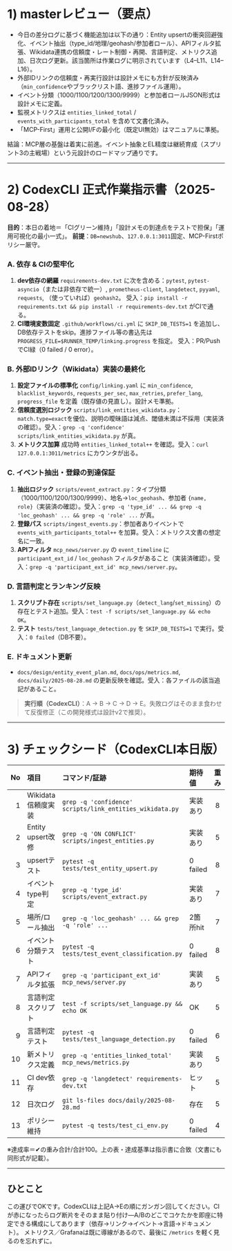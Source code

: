 # 1) masterレビュー（要点）

* 今日の差分ログに基づく機能追加は以下の通り：Entity upsertの衝突回避強化、イベント抽出（type\_id/地理/geohash/参加者ロール）、APIフィルタ拡張、Wikidata連携の信頼度・レート制御・再開、言語判定、メトリクス追加、日次ログ更新。該当箇所は作業ログに明示されています（L4–L11、L14–L16）。
* 外部IDリンクの信頼度・再実行設計は設計メモにも方針が反映済み（`min_confidence`やブラックリスト語、進捗ファイル運用）。
* イベント分類（1000/1100/1200/1300/9999）と参加者ロールJSON形式は設計メモに定義。
* 監視メトリクスは `entities_linked_total` / `events_with_participants_total` を含めて文書化済み。
* 「MCP-First」運用と公開I/Fの最小化（既定UI無効）はマニュアルに準拠。

結論：MCP層の基盤は着実に前進。イベント抽象とEL精度は継続育成（スプリント3の主戦場）という元設計のロードマップ通りです。

---

# 2) CodexCLI 正式作業指示書（2025-08-28）

**目的**：本日の着地＝「CIグリーン維持」「設計メモの到達点をテストで担保」「運用可視化の最小一式」。
**前提**：`DB=newshub`、`127.0.0.1:3011`固定、MCP-Firstポリシー厳守。

### A. 依存 & CIの堅牢化

1. **dev依存の網羅**
   `requirements-dev.txt` に次を含める：`pytest`, `pytest-asyncio`（または非依存で統一）, `prometheus-client`, `langdetect`, `pyyaml`, `requests`, （使っていれば）`geohash2`。
   受入：`pip install -r requirements.txt && pip install -r requirements-dev.txt` がCIで通る。
2. **CI環境変数固定**
   `.github/workflows/ci.yml` に `SKIP_DB_TESTS=1` を追加し、DB依存テストをskip。進捗ファイル等の書込先は `PROGRESS_FILE=$RUNNER_TEMP/linking.progress` を指定。
   受入：PR/PushでCI緑（0 failed / 0 error）。

### B. 外部IDリンク（Wikidata）実装の最終化

1. **設定ファイルの標準化**
   `config/linking.yaml` に `min_confidence`, `blacklist_keywords`, `requests_per_sec`, `max_retries`, `prefer_lang`, `progress_file` を定義（既存値の見直し）。設計メモ準拠。
2. **信頼度選別ロジック**
   `scripts/link_entities_wikidata.py`：`match.type=exact`を優位、説明の曖昧語は減点、閾値未満は不採用（実装済の確認）。受入：`grep -q 'confidence' scripts/link_entities_wikidata.py` が真。
3. **メトリクス加算**
   成功時 `entities_linked_total++` を確認。受入：`curl 127.0.0.1:3011/metrics` にカウンタが出る。

### C. イベント抽出・登録の到達保証

1. **抽出ロジック**
   `scripts/event_extract.py`：タイプ分類（1000/1100/1200/1300/9999）、地名→`loc_geohash`、参加者 `{name, role}`（実装済の確認）。受入：`grep -q 'type_id' ... && grep -q 'loc_geohash' ... && grep -q 'role' ...` が真。
2. **登録パス**
   `scripts/ingest_events.py`：参加者ありイベントで `events_with_participants_total++` を加算。受入：メトリクス文書の想定名に一致。
3. **APIフィルタ**
   `mcp_news/server.py` の `event_timeline` に `participant_ext_id` / `loc_geohash` フィルタがあること（実装済確認）。受入：`grep -q 'participant_ext_id' mcp_news/server.py`。

### D. 言語判定とランキング反映

1. **スクリプト存在**
   `scripts/set_language.py`（`detect_lang`/`set_missing`）の存在とテスト追加。受入：`test -f scripts/set_language.py && echo OK`。
2. **テスト**
   `tests/test_language_detection.py` を `SKIP_DB_TESTS=1` で実行。受入：`0 failed`（DB不要）。

### E. ドキュメント更新

* `docs/design/entity_event_plan.md`, `docs/ops/metrics.md`, `docs/daily/2025-08-28.md` の更新反映を確認。受入：各ファイルの該当追記があること。

> **実行順（CodexCLI）**：A → B → C → D → E。失敗ログはそのまま食わせて反復修正（この開発様式は設計v2で推奨）。

---

# 3) チェックシード（CodexCLI本日版）

| No | 項目              | コマンド/証跡                                                  | 期待値      |  重み | 状態   |
| -: | :-------------- | :------------------------------------------------------- | :------- | :-: | :--- |
|  1 | Wikidata信頼度実装   | `grep -q 'confidence' scripts/link_entities_wikidata.py` | 実装あり     |  8  | \[ ] |
|  2 | Entity upsert改修 | `grep -q 'ON CONFLICT' scripts/ingest_entities.py`       | 実装あり     |  5  | \[ ] |
|  3 | upsertテスト       | `pytest -q tests/test_entity_upsert.py`                  | 0 failed |  8  | \[ ] |
|  4 | イベントtype判定      | `grep -q 'type_id' scripts/event_extract.py`             | 実装あり     |  7  | \[ ] |
|  5 | 場所/ロール抽出        | `grep -q 'loc_geohash' ... && grep -q 'role' ...`        | 2箇所hit   |  7  | \[ ] |
|  6 | イベント分類テスト       | `pytest -q tests/test_event_classification.py`           | 0 failed |  8  | \[ ] |
|  7 | APIフィルタ拡張       | `grep -q 'participant_ext_id' mcp_news/server.py`        | 実装あり     |  5  | \[ ] |
|  8 | 言語判定スクリプト       | `test -f scripts/set_language.py && echo OK`             | OK       |  5  | \[ ] |
|  9 | 言語判定テスト         | `pytest -q tests/test_language_detection.py`             | 0 failed |  6  | \[ ] |
| 10 | 新メトリクス定義        | `grep -q 'entities_linked_total' mcp_news/metrics.py`    | 実装あり     |  5  | \[ ] |
| 11 | CI dev依存        | `grep -q 'langdetect' requirements-dev.txt`              | ヒット      |  5  | \[ ] |
| 12 | 日次ログ            | `git ls-files docs/daily/2025-08-28.md`                  | 存在       |  5  | \[ ] |
| 13 | ポリシー維持          | `pytest -q tests/test_ci_env.py`                         | 0 failed |  4  | \[ ] |

※達成率＝✔の重み合計/合計100。上の表・達成基準は指示書に合致（文書にも同形式が記載）。

---

## ひとこと

この運びでOKです。CodexCLIは上記A→Eの順にガンガン回してください。CIが赤になったらログ断片をそのまま貼り付け—A/Bのどこでコケたかを即座に特定できる構成にしてあります（依存→リンク→イベント→言語→ドキュメント）。
メトリクス／Grafanaは既に導線があるので、最後に `/metrics` を軽く見るのを忘れずに。
